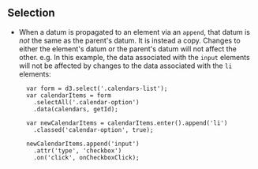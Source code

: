 Selection
---

- When a datum is propagated to an element via an `append`, that datum is *not* the same as the parent's datum. It is instead a copy. Changes to either the element's datum or the parent's datum will not affect the other. e.g. In this example, the data associated with the `input` elements will not be affected by changes to the data associated with the `li` elements:

        var form = d3.select('.calendars-list');
        var calendarItems = form
          .selectAll('.calendar-option')
          .data(calendars, getId);

        var newCalendarItems = calendarItems.enter().append('li')
          .classed('calendar-option', true);

        newCalendarItems.append('input')
          .attr('type', 'checkbox')
          .on('click', onCheckboxClick);
